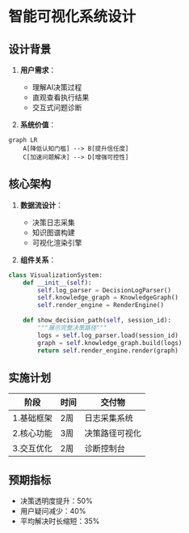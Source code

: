# 智能可视化系统设计

## 设计背景
1. **用户需求**：
   - 理解AI决策过程
   - 直观查看执行结果
   - 交互式问题诊断

2. **系统价值**：
```mermaid
graph LR
    A[降低认知门槛] --> B[提升信任度]
    C[加速问题解决] --> D[增强可控性]
```

## 核心架构
1. **数据流设计**：
   - 决策日志采集
   - 知识图谱构建
   - 可视化渲染引擎

2. **组件关系**：
```python
class VisualizationSystem:
    def __init__(self):
        self.log_parser = DecisionLogParser()
        self.knowledge_graph = KnowledgeGraph()
        self.render_engine = RenderEngine()
    
    def show_decision_path(self, session_id):
        """展示完整决策路径"""
        logs = self.log_parser.load(session_id)
        graph = self.knowledge_graph.build(logs)
        return self.render_engine.render(graph)
```

## 实施计划
| 阶段 | 时间 | 交付物 |
|------|------|--------|
| 1.基础框架 | 2周 | 日志采集系统 |
| 2.核心功能 | 3周 | 决策路径可视化 |
| 3.交互优化 | 2周 | 诊断控制台 |

## 预期指标
- 决策透明度提升：50%
- 用户疑问减少：40%
- 平均解决时长缩短：35%
